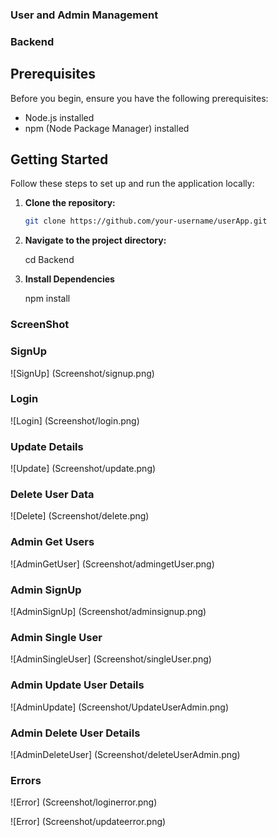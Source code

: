 ### User and Admin Management

### Backend

## Prerequisites

Before you begin, ensure you have the following prerequisites:

- Node.js installed 
- npm (Node Package Manager) installed

## Getting Started

Follow these steps to set up and run the application locally:

1. **Clone the repository:**

   ```bash
   git clone https://github.com/your-username/userApp.git

2. **Navigate to the project directory:** 
   
   cd Backend

3. **Install Dependencies**

   npm install


### ScreenShot 

### SignUp

![SignUp] (Screenshot/signup.png)

### Login

![Login] (Screenshot/login.png)

### Update Details

![Update] (Screenshot/update.png)

### Delete User Data

![Delete] (Screenshot/delete.png)

### Admin Get Users

![AdminGetUser] (Screenshot/admingetUser.png)

### Admin SignUp

![AdminSignUp] (Screenshot/adminsignup.png)

### Admin Single User

![AdminSingleUser] (Screenshot/singleUser.png)

### Admin Update User Details

![AdminUpdate] (Screenshot/UpdateUserAdmin.png)

### Admin Delete User Details

![AdminDeleteUser] (Screenshot/deleteUserAdmin.png)

### Errors

![Error] (Screenshot/loginerror.png)

![Error] (Screenshot/updateerror.png)